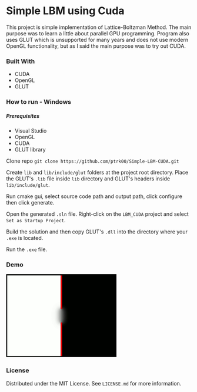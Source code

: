 # Simple LBM using Cuda
This project is simple implementation of Lattice-Boltzman Method. The main purpose was 
to learn a little about parallel GPU programming. Program also uses GLUT which is unsupported for many years and does not use modern OpenGL functionality, but as I said the main purpose was to try out CUDA. 
### Built With
* CUDA
* OpenGL
* GLUT

### How to run - Windows

##### Prerequisites
* Visual Studio
* OpenGL
* CUDA
* GLUT library

Clone repo `git clone https://github.com/ptrk00/Simple-LBM-CUDA.git` 

Create `lib` and `lib/include/glut` folders at the project root directory. 
Place the GLUT's `.lib` file inside `lib` directory and GLUT's headers inside `lib/include/glut`.

Run cmake gui, select source code path and output path, click configure then click generate.

Open the generated `.sln` file. Right-click on the `LBM_CUDA` project and select `Set as Startup Project`.

Build the solution and then copy GLUT's `.dll` into the directory where your `.exe` is located.

Run the `.exe` file.

### Demo
![Alt Text](demo.gif)

### License
Distributed under the MIT License. See `LICENSE.md` for more information.